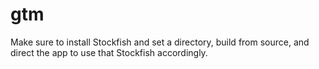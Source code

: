 # gtm

Make sure to install Stockfish and set a directory, build from source, and direct the app to use that Stockfish accordingly.
